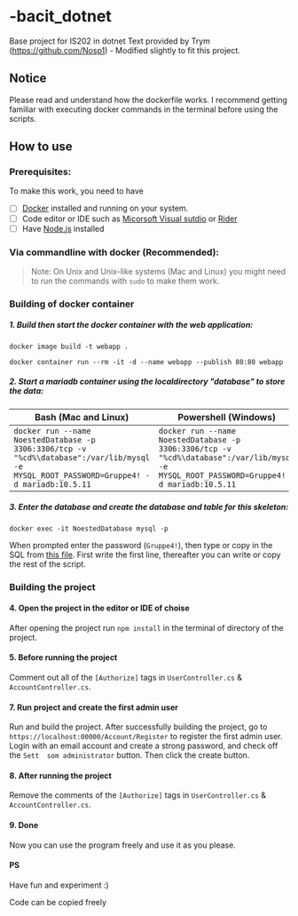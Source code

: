 # -bacit_dotnet
Base project for IS202 in dotnet
Text provided by Trym (https://github.com/Nosp1) - Modified slightly to fit this project. 

## Notice
Please read and understand how the dockerfile works. 
I recommend getting familiar with executing docker commands in the terminal before using the scripts.

## How to use
### Prerequisites:
To make this work, you need to have
- [ ] [Docker](https://www.docker.com/) installed and running on your system.
- [ ] Code editor or IDE such as [Micorsoft Visual sutdio](https://visualstudio.microsoft.com/downloads/) or [Rider](https://www.jetbrains.com/rider/download/#section=windows)
- [ ] Have [Node.js](https://nodejs.org/en/download) installed

### Via commandline with docker (Recommended):
> Note: On Unix and Unix-like systems (Mac and Linux) you might need to run the commands with `sudo` to make them work.

### Building of docker container
##### 1. Build then start the docker container with the web application:
`docker image build -t webapp .`

`docker container run --rm -it -d --name webapp --publish 80:80 webapp`

##### 2. Start a mariadb container using the localdirectory "database" to store the data:    

|Bash (Mac and Linux)|Powershell (Windows)|
|--------------------|--------------------|
|`docker run --name NoestedDatabase -p 3306:3306/tcp -v "%cd%\database":/var/lib/mysql -e MYSQL_ROOT_PASSWORD=Gruppe4! -d mariadb:10.5.11`|`docker run --name NoestedDatabase -p 3306:3306/tcp -v "%cd%\database":/var/lib/mysql -e MYSQL_ROOT_PASSWORD=Gruppe4! -d mariadb:10.5.11`|

##### 3. Enter the database and create the database and table for this skeleton:    
`docker exec -it NoestedDatabase mysql -p`

When prompted enter the password (`Gruppe4!`), then type or copy in the SQL from [this file](CreateDb.sql). 
First write the first line, thereafter you can write or copy the rest of the script.


### Building the project
#### 4. Open the project in the editor or IDE of choise
After opening the project run `npm install` in the terminal of directory of the project.

#### 5. Before running the project
Comment out all of the `[Authorize]` tags in `UserController.cs` & `AccountController.cs`.

#### 7. Run project and create the first admin user
Run and build the project. After successfully building the project, go to `https://localhost:00000/Account/Register` 
to register the first admin user. Login with an email account and create a strong password, and check off the `Sett 
som administrator` button. Then click the create button.

#### 8. After running the project
Remove the comments of the `[Authorize]` tags in `UserController.cs` & `AccountController.cs`.

#### 9. Done
Now you can use the program freely and use it as you please.

#### PS
Have fun and experiment :)

Code can be copied freely
